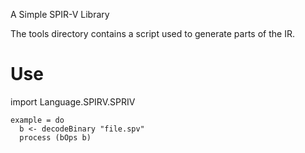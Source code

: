 A Simple SPIR-V Library

The tools directory contains a script used to generate parts of the IR.

# Use

import Language.SPIRV.SPRIV

    example = do
      b <- decodeBinary "file.spv"   
      process (bOps b)
